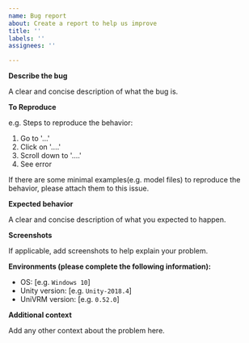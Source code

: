 ```yaml
---
name: Bug report
about: Create a report to help us improve
title: ''
labels: ''
assignees: ''

---
```


**Describe the bug**

A clear and concise description of what the bug is.

**To Reproduce**

e.g. Steps to reproduce the behavior:

1. Go to '...'
2. Click on '....'
3. Scroll down to '....'
4. See error

If there are some minimal examples(e.g. model files) to reproduce the behavior, please attach them to this issue.

**Expected behavior**

A clear and concise description of what you expected to happen.

**Screenshots**

If applicable, add screenshots to help explain your problem.

**Environments (please complete the following information):**

 - OS: [e.g. `Windows 10`]
 - Unity version: [e.g. `Unity-2018.4`]
 - UniVRM version: [e.g. `0.52.0`]

**Additional context**

Add any other context about the problem here.
